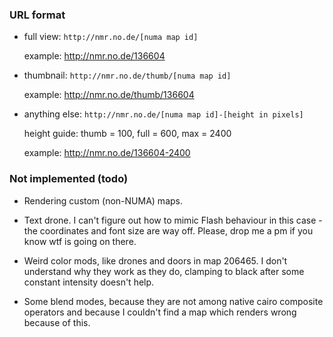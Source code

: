 ### URL format

* full view: `http://nmr.no.de/[numa map id]`

  example: http://nmr.no.de/136604

* thumbnail: `http://nmr.no.de/thumb/[numa map id]`

  example: http://nmr.no.de/thumb/136604

* anything else: `http://nmr.no.de/[numa map id]-[height in pixels]`

  height guide: thumb = 100, full = 600, max = 2400

  example: http://nmr.no.de/136604-2400

### Not implemented (todo)

* Rendering custom (non-NUMA) maps.

* Text drone. I can't figure out how to mimic Flash behaviour in this case -
the coordinates and font size are way off. Please, drop me a pm if you know wtf is going on there.

* Weird color mods, like drones and doors in map 206465.
I don't understand why they work as they do, clamping to black after some constant intensity doesn't help.

* Some blend modes, because they are not among native cairo composite operators
and because I couldn't find a map which renders wrong because of this.
